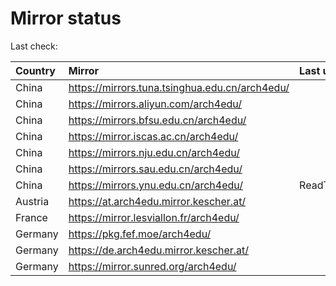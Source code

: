 <script src="./time.js"></script>
# Mirror status
Last check: <script type="text/javascript">localize(1693260961.3346307);</script>

|Country|Mirror|Last update|
|:------|:-----|:----------|
|China|https://mirrors.tuna.tsinghua.edu.cn/arch4edu/|<script type="text/javascript">localize(1693247354);</script>|
|China|https://mirrors.aliyun.com/arch4edu/|<script type="text/javascript">localize(1693247354);</script>|
|China|https://mirrors.bfsu.edu.cn/arch4edu/|<script type="text/javascript">localize(1693247354);</script>|
|China|https://mirror.iscas.ac.cn/arch4edu/|<script type="text/javascript">localize(1693204182);</script>|
|China|https://mirrors.nju.edu.cn/arch4edu/|<script type="text/javascript">localize(1693160815);</script>|
|China|https://mirrors.sau.edu.cn/arch4edu/|<script type="text/javascript">localize(1693247354);</script>|
|China|https://mirrors.ynu.edu.cn/arch4edu/|ReadTimeout|
|Austria|https://at.arch4edu.mirror.kescher.at/|<script type="text/javascript">localize(1693247354);</script>|
|France|https://mirror.lesviallon.fr/arch4edu/|<script type="text/javascript">localize(1693247354);</script>|
|Germany|https://pkg.fef.moe/arch4edu/|<script type="text/javascript">localize(1693247354);</script>|
|Germany|https://de.arch4edu.mirror.kescher.at/|<script type="text/javascript">localize(1693247354);</script>|
|Germany|https://mirror.sunred.org/arch4edu/|<script type="text/javascript">localize(1693247354);</script>|

<script src="./tablefilter/tablefilter.js"></script>
<script src="./table.js"></script>